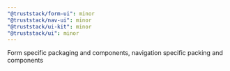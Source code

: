 ```yaml
---
"@truststack/form-ui": minor
"@truststack/nav-ui": minor
"@truststack/ui-kit": minor
"@truststack/ui": minor
---
```


Form specific packaging and components, navigation specific packing and components
